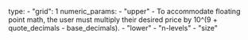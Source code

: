 type:
    - "grid": 1
numeric_params:
    - "upper"
      - To accommodate floating point math, the user must multiply their desired price by 10^(9 + quote_decimals - base_decimals). 
    - "lower"
    - "n-levels"
    - "size"
